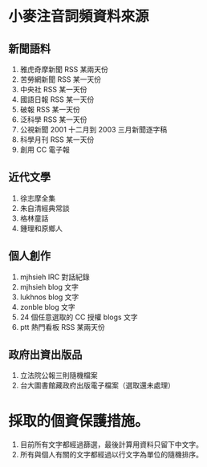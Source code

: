 # 小麥注音詞頻資料來源

## 新聞語料

1. 雅虎奇摩新聞 RSS 某兩天份
2. 苦勞網新聞 RSS 某一天份
3. 中央社 RSS 某一天份
4. 國語日報 RSS 某一天份
5. 破報 RSS 某一天份
6. 泛科學 RSS 某一天份
7. 公視新聞 2001 十二月到 2003 三月新聞逐字稿
8. 科學月刊 RSS 某一天份
9. 創用 CC 電子報

## 近代文學

1. 徐志摩全集
2. 朱自清經典常談
3. 格林童話
4. 鍾理和原鄉人

## 個人創作

1. mjhsieh IRC 對話紀錄
2. mjhsieh blog 文字
3. lukhnos blog 文字
4. zonble blog 文字
5. 24 個任意選取的 CC 授權 blogs 文字
6. ptt 熱門看板 RSS 某兩天份

## 政府出資出版品

1. 立法院公報三則隨機檔案
2. 台大圖書館藏政府出版電子檔案（選取還未處理）

# 採取的個資保護措施。

1. 目前所有文字都經過篩選，最後計算用資料只留下中文字。
2. 所有與個人有關的文字都經過以行文字為單位的隨機排序。
